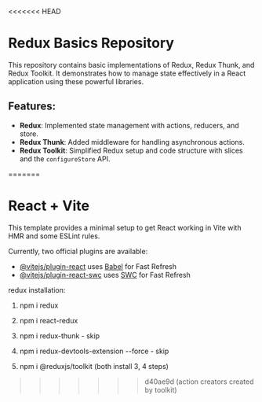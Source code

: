 <<<<<<< HEAD
# Redux Basics Repository

This repository contains basic implementations of Redux, Redux Thunk, and Redux Toolkit. It demonstrates how to manage state effectively in a React application using these powerful libraries.

## Features:
- **Redux**: Implemented state management with actions, reducers, and store.
- **Redux Thunk**: Added middleware for handling asynchronous actions.
- **Redux Toolkit**: Simplified Redux setup and code structure with slices and the `configureStore` API.


=======
# React + Vite

This template provides a minimal setup to get React working in Vite with HMR and some ESLint rules.

Currently, two official plugins are available:

- [@vitejs/plugin-react](https://github.com/vitejs/vite-plugin-react/blob/main/packages/plugin-react/README.md) uses [Babel](https://babeljs.io/) for Fast Refresh
- [@vitejs/plugin-react-swc](https://github.com/vitejs/vite-plugin-react-swc) uses [SWC](https://swc.rs/) for Fast Refresh

redux installation:

1. npm i redux

2. npm i react-redux

3. npm i redux-thunk - skip

4) npm i redux-devtools-extension --force - skip

5) npm i @reduxjs/toolkit (both install 3, 4 steps)
>>>>>>> d40ae9d (action creators created by toolkit)
